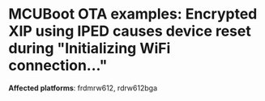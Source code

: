 # MCUBoot OTA examples: Encrypted XIP using IPED causes device reset during "Initializing WiFi connection..."

**Affected platforms**: frdmrw612, rdrw612bga